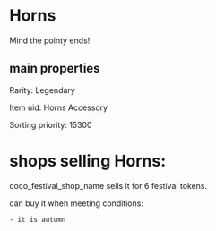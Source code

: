 # Horns

Mind the pointy ends!

## main properties

Rarity: Legendary

Item uid: Horns Accessory

Sorting priority: 15300

# shops selling Horns:

coco_festival_shop_name sells it for 6 festival tokens.

  can buy it when meeting conditions: 

    - it is autumn